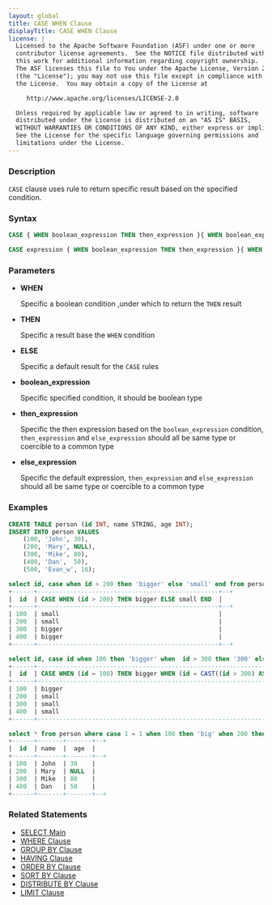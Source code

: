 ```yaml
---
layout: global
title: CASE WHEN Clause
displayTitle: CASE WHEN Clause
license: |
  Licensed to the Apache Software Foundation (ASF) under one or more
  contributor license agreements.  See the NOTICE file distributed with
  this work for additional information regarding copyright ownership.
  The ASF licenses this file to You under the Apache License, Version 2.0
  (the "License"); you may not use this file except in compliance with
  the License.  You may obtain a copy of the License at

     http://www.apache.org/licenses/LICENSE-2.0

  Unless required by applicable law or agreed to in writing, software
  distributed under the License is distributed on an "AS IS" BASIS,
  WITHOUT WARRANTIES OR CONDITIONS OF ANY KIND, either express or implied.
  See the License for the specific language governing permissions and
  limitations under the License.
---
```


### Description

`CASE` clause uses rule to return specific result based on the specified condition.

### Syntax

```sql
CASE { WHEN boolean_expression THEN then_expression }{ WHEN boolean_expression THEN then_expression } [ , ... ] ELSE else_expression END

CASE expression { WHEN boolean_expression THEN then_expression }{ WHEN boolean_expression THEN then_expression } [ , ... ] ELSE else_expression END
```

### Parameters
    
* **WHEN**

    Specific a boolean condition ,under which to return the `THEN` result
    
* **THEN**

    Specific a result base the `WHEN` condition
    
* **ELSE**

    Specific a default result for the `CASE` rules
    
* **boolean_expression**

    Specific specified condition, it should be boolean type 
    
* **then_expression**

    Specific the then expression based on the `boolean_expression` condition, `then_expression` and `else_expression` should all be same type or coercible to a common type
    
* **else_expression**

    Specific the default expression, `then_expression` and `else_expression` should all be same type or coercible to a common type
    

### Examples

```sql
CREATE TABLE person (id INT, name STRING, age INT);
INSERT INTO person VALUES
    (100, 'John', 30),
    (200, 'Mary', NULL),
    (300, 'Mike', 80),
    (400, 'Dan',  50),
    (500, 'Evan_w', 16);

select id, case when id > 200 then 'bigger' else 'small' end from person;
+------+--------------------------------------------------+--+
|  id  | CASE WHEN (id > 200) THEN bigger ELSE small END  |
+------+--------------------------------------------------+--+
| 100  | small                                            |
| 200  | small                                            |
| 300  | bigger                                           |
| 400  | bigger                                           |
+------+--------------------------------------------------+--+

select id, case id when 100 then 'bigger' when  id > 300 then '300' else 'small' end from person;
+------+-----------------------------------------------------------------------------------------------+--+
|  id  | CASE WHEN (id = 100) THEN bigger WHEN (id = CAST((id > 300) AS INT)) THEN 300 ELSE small END  |
+------+-----------------------------------------------------------------------------------------------+--+
| 100  | bigger                                                                                        |
| 200  | small                                                                                         |
| 300  | small                                                                                         |
| 400  | small                                                                                         |
+------+-----------------------------------------------------------------------------------------------+--+

select * from person where case 1 = 1 when 100 then 'big' when 200 then 'bigger' when  300 then 'biggest' else 'small' end = 'small';
+------+-------+-------+--+
|  id  | name  |  age  |
+------+-------+-------+--+
| 100  | John  | 30    |
| 200  | Mary  | NULL  |
| 300  | Mike  | 80    |
| 400  | Dan   | 50    |
+------+-------+-------+--+
```

### Related Statements

* [SELECT Main](sql-ref-syntax-qry-select.html)
* [WHERE Clause](sql-ref-syntax-qry-select-where.html)
* [GROUP BY Clause](sql-ref-syntax-qry-select-groupby.html)
* [HAVING Clause](sql-ref-syntax-qry-select-having.html)
* [ORDER BY Clause](sql-ref-syntax-qry-select-orderby.html)
* [SORT BY Clause](sql-ref-syntax-qry-select-sortby.html)
* [DISTRIBUTE BY Clause](sql-ref-syntax-qry-select-distribute-by.html)
* [LIMIT Clause](sql-ref-syntax-qry-select-limit.html)
